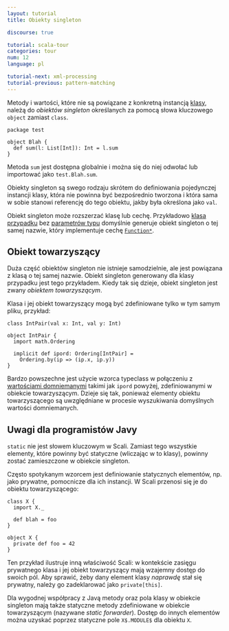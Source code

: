 ```yaml
---
layout: tutorial
title: Obiekty singleton

discourse: true

tutorial: scala-tour
categories: tour
num: 12
language: pl

tutorial-next: xml-processing
tutorial-previous: pattern-matching
---
```


Metody i wartości, które nie są powiązane z konkretną instancją [klasy](classes.html), należą do *obiektów singleton* określanych za pomocą słowa kluczowego `object` zamiast `class`.

```
package test

object Blah {
  def sum(l: List[Int]): Int = l.sum
}
```

Metoda `sum` jest dostępna globalnie i można się do niej odwołać lub importować jako `test.Blah.sum`.

Obiekty singleton są swego rodzaju skrótem do definiowania pojedynczej instancji klasy, która nie powinna być bezpośrednio tworzona i która sama w sobie stanowi referencję do tego obiektu, jakby była określona jako `val`. 

Obiekt singleton może rozszerzać klasę lub cechę. Przykładowo [klasa przypadku](case-class.html) bez [parametrów typu](generic-class.html) domyślnie generuje obiekt singleton o tej samej nazwie, który implementuje cechę [`Function*`](http://www.scala-lang.org/api/current/scala/Function1.html).

## Obiekt towarzyszący ##

Duża część obiektów singleton nie istnieje samodzielnie, ale jest powiązana z klasą o tej samej nazwie. Obiekt singleton generowany dla klasy przypadku jest tego przykładem. Kiedy tak się dzieje, obiekt singleton jest zwany *obiektem towarzyszącym*.

Klasa i jej obiekt towarzyszący mogą być zdefiniowane tylko w tym samym pliku, przykład:

```tut
class IntPair(val x: Int, val y: Int)

object IntPair {
  import math.Ordering

  implicit def ipord: Ordering[IntPair] =
    Ordering.by(ip => (ip.x, ip.y))
}
```

Bardzo powszechne jest użycie wzorca typeclass w połączeniu z [wartościami domniemanymi](implicit-parameters.html) takimi jak `ipord` powyżej, zdefiniowanymi w obiekcie towarzyszącym. Dzieje się tak, ponieważ elementy obiektu towarzyszącego są uwzględniane w procesie wyszukiwania domyślnych wartości domniemanych.

## Uwagi dla programistów Javy ##

`static` nie jest słowem kluczowym w Scali. Zamiast tego wszystkie elementy, które powinny być statyczne (wliczając w to klasy), powinny zostać zamieszczone w obiekcie singleton.

Często spotykanym wzorcem jest definiowanie statycznych elementów, np. jako prywatne, pomocnicze dla ich instancji. W Scali przenosi się je do obiektu towarzyszącego:

```
class X {
  import X._

  def blah = foo
}

object X {
  private def foo = 42
}
```

Ten przykład ilustruje inną właściwość Scali: w kontekście zasięgu prywatnego klasa i jej obiekt towarzyszący mają wzajemny dostęp do swoich pól. Aby sprawić, żeby dany element klasy *naprawdę* stał się prywatny, należy go zadeklarować jako `private[this]`.

Dla wygodnej współpracy z Javą metody oraz pola klasy w obiekcie singleton mają także statyczne metody zdefiniowane w obiekcie towarzyszącym (nazywane *static forwarder*). Dostęp do innych elementów można uzyskać poprzez statyczne pole `X$.MODULE$` dla obiektu `X`.
